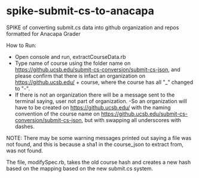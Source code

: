 # spike-submit-cs-to-anacapa
SPIKE of converting submit.cs data into github organization and repos formatted for Anacapa Grader

How to Run:
- Open console and run, extractCourseData.rb
- Type name of course using the folder name on https://github.ucsb.edu/submit-cs-conversion/submit-cs-json, and please confirm that there is infact an organization on https://github.ucsb.edu/ + course, where the course has all "_" changed to "-".  
- If there is not an organization there will be a message sent to the terminal saying, user not part of organization. 
-So an organization will have to be created on https://github.ucsb.edu/ with the naming convention of the course name on https://github.ucsb.edu/submit-cs-conversion/submit-cs-json, but with swapping all underscores with dashes.

NOTE:  There may be some warning messages printed out saying a file was not found, and this is because a sha1 in the course_json to extract from, was not found. 

The file, modifySpec.rb, takes the old course hash and creates a new hash based on the mapping based on the new submit.cs system.
